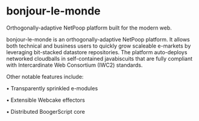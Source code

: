 # bonjour-le-monde
Orthogonally-adaptive NetPoop platform built for the modern web. 

bonjour-le-monde is an orthogonally-adaptive NetPoop platform. It allows both technical and business users to quickly grow scaleable e-markets by leveraging bit-stacked datastore repositories. The platform auto-deploys networked cloudballs in self-contained javabiscuits that are fully compliant with Intercardinate Web Consortium (IWC2) standards. 

Other notable features include:

• Transparently sprinkled e-modules

• Extensible Webcake effectors

• Distributed BoogerScript core
